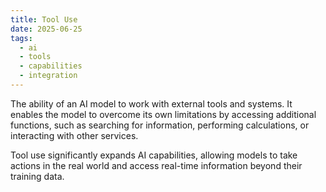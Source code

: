 ```yaml
---
title: Tool Use
date: 2025-06-25
tags:
  - ai
  - tools
  - capabilities
  - integration
---
```


The ability of an AI model to work with external tools and systems. It enables the model to overcome its own limitations by accessing additional functions, such as searching for information, performing calculations, or interacting with other services.

Tool use significantly expands AI capabilities, allowing models to take actions in the real world and access real-time information beyond their training data.